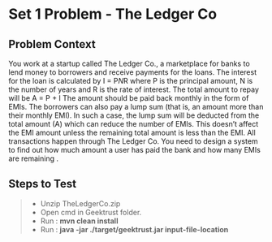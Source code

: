 Set 1 Problem - The Ledger Co
===========================

Problem Context
-------
You work at a startup called The Ledger Co., a marketplace for banks to lend money to borrowers and receive payments for the loans.
The interest for the loan is calculated by I = P*N*R where P is the principal amount, N is the number of years and R is the rate of interest. The total amount to repay will be A = P + I
The amount should be paid back monthly in the form of EMIs. The borrowers can also pay a lump sum (that is, an amount more than their monthly EMI). In such a case, the lump sum will be 
deducted from the total amount (A) which can reduce the number of EMIs. This doesn’t affect the EMI amount unless the remaining total amount is less than the EMI. All transactions happen through The Ledger Co.
You need to design a system to find out how much amount a user has paid the bank and how many EMIs are remaining .

Steps to Test
----

> - Unzip TheLedgerCo.zip
> - Open cmd in Geektrust folder.
> - Run : **mvn clean install**
> - Run : **java -jar ./target/geektrust.jar input-file-location**

